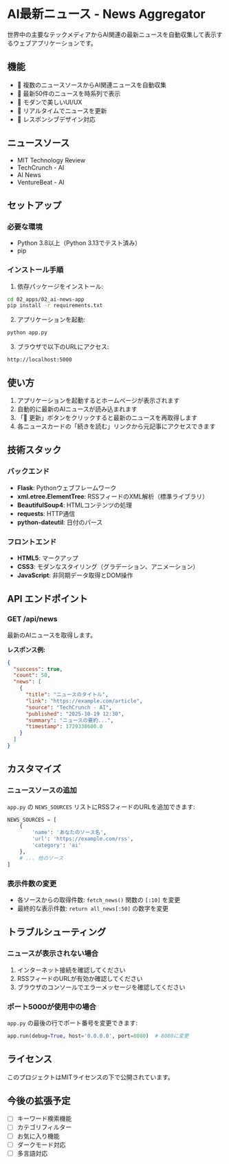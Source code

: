 # AI最新ニュース - News Aggregator

世界中の主要なテックメディアからAI関連の最新ニュースを自動収集して表示するウェブアプリケーションです。

## 機能

- 🤖 複数のニュースソースからAI関連ニュースを自動収集
- 📰 最新50件のニュースを時系列で表示
- 🎨 モダンで美しいUI/UX
- 🔄 リアルタイムでニュースを更新
- 📱 レスポンシブデザイン対応

## ニュースソース

- MIT Technology Review
- TechCrunch - AI
- AI News
- VentureBeat - AI

## セットアップ

### 必要な環境

- Python 3.8以上（Python 3.13でテスト済み）
- pip

### インストール手順

1. 依存パッケージをインストール:
```bash
cd 02_apps/02_ai-news-app
pip install -r requirements.txt
```

2. アプリケーションを起動:
```bash
python app.py
```

3. ブラウザで以下のURLにアクセス:
```
http://localhost:5000
```

## 使い方

1. アプリケーションを起動するとホームページが表示されます
2. 自動的に最新のAIニュースが読み込まれます
3. 「🔄 更新」ボタンをクリックすると最新のニュースを再取得します
4. 各ニュースカードの「続きを読む」リンクから元記事にアクセスできます

## 技術スタック

### バックエンド
- **Flask**: Pythonウェブフレームワーク
- **xml.etree.ElementTree**: RSSフィードのXML解析（標準ライブラリ）
- **BeautifulSoup4**: HTMLコンテンツの処理
- **requests**: HTTP通信
- **python-dateutil**: 日付のパース

### フロントエンド
- **HTML5**: マークアップ
- **CSS3**: モダンなスタイリング（グラデーション、アニメーション）
- **JavaScript**: 非同期データ取得とDOM操作

## API エンドポイント

### GET /api/news

最新のAIニュースを取得します。

**レスポンス例:**
```json
{
  "success": true,
  "count": 50,
  "news": [
    {
      "title": "ニュースのタイトル",
      "link": "https://example.com/article",
      "source": "TechCrunch - AI",
      "published": "2025-10-19 12:30",
      "summary": "ニュースの要約...",
      "timestamp": 1729338600.0
    }
  ]
}
```

## カスタマイズ

### ニュースソースの追加

`app.py` の `NEWS_SOURCES` リストにRSSフィードのURLを追加できます:

```python
NEWS_SOURCES = [
    {
        'name': 'あなたのソース名',
        'url': 'https://example.com/rss',
        'category': 'ai'
    },
    # ... 他のソース
]
```

### 表示件数の変更

- 各ソースからの取得件数: `fetch_news()` 関数の `[:10]` を変更
- 最終的な表示件数: `return all_news[:50]` の数字を変更

## トラブルシューティング

### ニュースが表示されない場合

1. インターネット接続を確認してください
2. RSSフィードのURLが有効か確認してください
3. ブラウザのコンソールでエラーメッセージを確認してください

### ポート5000が使用中の場合

`app.py` の最後の行でポート番号を変更できます:
```python
app.run(debug=True, host='0.0.0.0', port=8080)  # 8080に変更
```

## ライセンス

このプロジェクトはMITライセンスの下で公開されています。

## 今後の拡張予定

- [ ] キーワード検索機能
- [ ] カテゴリフィルター
- [ ] お気に入り機能
- [ ] ダークモード対応
- [ ] 多言語対応
